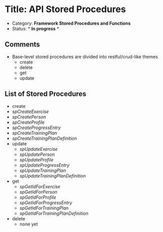 # Title: API Stored Procedures
- Category: **Framework Stored Procedures and Functions**
- Status: * **In progress** *

## Comments
- Base-level stored procedures are divided into restful/crud-like themes
  - create
  - delete
  - get
  - update

## List of Stored Procedures
- create
 - *spCreateExercise*
 - *spCreatePerson*
 - *spCreateProfile*
 - *spCreateProgressEntry*
 - *spCreateTrainingPlan*
 - *spCreateTrainingPlanDefinition*
- update
  - *spUpdateExercise*
  - *spUpdatePerson*
  - *spUpdateProfile*
  - *spUpdateProgressEntry*
  - *spUpdateTrainingPlan*
  - *spUpdateTrainingPlanDefinition*
- get
  - *spGetIdForExercise*
  - *spGetIdForPerson*
  - *spGetIdForProfile*
  - *spGetIdForProgressEntry*
  - *spGetIdForTrainingPlan*
  - *spGetIdForTrainingPlanDefinition*
- delete
  - none yet

